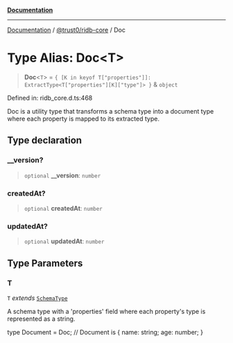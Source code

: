 [**Documentation**](../../../README.md)

***

[Documentation](../../../README.md) / [@trust0/ridb-core](../README.md) / Doc

# Type Alias: Doc\<T\>

> **Doc**\<`T`\> = `{ [K in keyof T["properties"]]: ExtractType<T["properties"][K]["type"]> }` & `object`

Defined in: ridb\_core.d.ts:468

Doc is a utility type that transforms a schema type into a document type where each property is mapped to its extracted type.

## Type declaration

### \_\_version?

> `optional` **\_\_version**: `number`

### createdAt?

> `optional` **createdAt**: `number`

### updatedAt?

> `optional` **updatedAt**: `number`

## Type Parameters

### T

`T` *extends* [`SchemaType`](SchemaType.md)

A schema type with a 'properties' field where each property's type is represented as a string.

type Document = Doc<Schema>; // Document is { name: string; age: number; }
